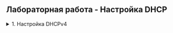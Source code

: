 ## Лабораторная работа - Настройка DHCP


<details><summary>1. Настройка DHCPv4</summary>
  
### Топология

![lab8](https://github.com/elborisova3009/otus-networks/blob/master/labs/lab8/%D0%A1%D0%BA%D1%80%D0%B8%D0%BD%D1%88%D0%BE%D1%82%2031-10-2022%20132045.jpg)  

### Таблица адресации
  
![lab8](https://github.com/elborisova3009/otus-networks/blob/master/labs/lab8/%D0%A1%D0%BA%D1%80%D0%B8%D0%BD%D1%88%D0%BE%D1%82%2031-10-2022%20135251.jpg)
  
###	Таблица VLAN
  
![lab8](https://github.com/elborisova3009/otus-networks/blob/master/labs/lab8/%D0%A1%D0%BA%D1%80%D0%B8%D0%BD%D1%88%D0%BE%D1%82%2031-10-2022%20135429.jpg)  
  
###	Задачи

<details><summary>Часть 1. Создание сети и настройка основных параметров устройства.  </summary>

  Шаг 1.	Оформлю схему адресации.    
Задам подсеть сети 192.168.1.0/24 в соответствии со следующими требованиями:  
a.	Одна подсеть «Подсеть A», поддерживающая 58 хостов (клиентская VLAN на R1).  
Подсеть A:  
Запишу первый IP-адрес в таблице адресации для R1 G0/0/1.100.  
b.	Одна подсеть «Подсеть B», поддерживающая 28 хостов (управляющая VLAN на R1).  
Подсеть B:  
Запишу первый IP-адрес в таблице адресации для R1 G0/0/1.200.  
Запишу второй IP-адрес в таблице адресов для S1 VLAN 200, укажу соответствующий шлюз по умолчанию.  
c.	Одна подсеть «Подсеть C», поддерживающая 12 узлов (клиентская сеть на R2).  
Подсеть C:  
Запишу первый IP-адрес в таблице адресации для R2 G0/0/1.  
![lab8](https://github.com/elborisova3009/otus-networks/blob/master/labs/lab8/%D0%A1%D0%BA%D1%80%D0%B8%D0%BD%D1%88%D0%BE%D1%82%2011-11-2022%20174623.jpg)  
Шаг 2.	Создам в CPT сеть согласно топологии.  
![lab8](https://github.com/elborisova3009/otus-networks/blob/master/labs/lab8/%D0%A1%D0%BA%D1%80%D0%B8%D0%BD%D1%88%D0%BE%D1%82%2001-11-2022%20175036.jpg)  
Шаг 3.	Произведу базовую настройку маршрутизаторов.  
  ```
enable
configure terminal
hostname R1
no ip domain lookup
enable secret class
line console 0
password cisco
login
exit
line vty 0 4
password cisco
login
exit
service password-encryption
banner motd #UNAUTHORIZED ACCESS PROHIBITED, GO AWAY!#
exit
copy run start
show run
clock set 13:30:00 Nov 01 2022
show clock  
```
![lab8](https://github.com/elborisova3009/otus-networks/blob/master/labs/lab8/%D0%A1%D0%BA%D1%80%D0%B8%D0%BD%D1%88%D0%BE%D1%82%2001-11-2022%20131511.jpg)  
![lab8](https://github.com/elborisova3009/otus-networks/blob/master/labs/lab8/%D0%A1%D0%BA%D1%80%D0%B8%D0%BD%D1%88%D0%BE%D1%82%2001-11-2022%20141911.jpg)  
![lab8](https://github.com/elborisova3009/otus-networks/blob/master/labs/lab8/%D0%A1%D0%BA%D1%80%D0%B8%D0%BD%D1%88%D0%BE%D1%82%2001-11-2022%20141925.jpg)  
![lab8](https://github.com/elborisova3009/otus-networks/blob/master/labs/lab8/%D0%A1%D0%BA%D1%80%D0%B8%D0%BD%D1%88%D0%BE%D1%82%2001-11-2022%20141945.jpg)  
Шаг 4.	Настрою маршрутизацию между сетями VLAN на маршрутизаторе R1.    
a.	Активирую интерфейс G0/0/1.  
b.	Настрою подинтерфейсы для каждой VLAN в соответствии с требованиями таблицы IP-адресации. Все подинтерфейсы используют инкапсуляцию 802.1Q.  
Проверю, что подинтерфейсу для native VLAN не назначен IP-адрес.  
Включу описание для каждого подинтерфейса.  
c.	Проверю, что подинтерфейсы работают.   
```
conf t
int gi 0/0/1
no shutdown
exit
int gi 0/0/1.100
description Clients
encapsulation dot1q 100
ip address 192.168.1.1 255.255.255.192
no shutdown
exit
int gi 0/0/1.200
description Management
encapsulation dot1q 200
ip address 192.168.1.65 255.255.255.224
no shutdown
exit
int gi 0/0/1.1000
description Native
encapsulation dot1q 2
no shutdown
end
```  
![lab8](https://github.com/elborisova3009/otus-networks/blob/master/labs/lab8/%D0%A1%D0%BA%D1%80%D0%B8%D0%BD%D1%88%D0%BE%D1%82%2001-11-2022%20141404.jpg)  
Шаг 5.	Настрою G0/0/1 на R2, затем G0/0/0 и статическую маршрутизацию для обоих маршрутизаторов.  
Базовую настройку R2 также проведу, но отражать в данной работе не буду.    
a.	Настрою G0/0/1 на R2 с первым IP-адресом подсети C, рассчитанным ранее.  
b.	Настрою интерфейс G0/0/0 для каждого маршрутизатора на основе приведенной выше таблицы IP-адресации.  
![lab8](https://github.com/elborisova3009/otus-networks/blob/master/labs/lab8/%D0%A1%D0%BA%D1%80%D0%B8%D0%BD%D1%88%D0%BE%D1%82%2002-11-2022%20113703.jpg)  
![lab8](https://github.com/elborisova3009/otus-networks/blob/master/labs/lab8/%D0%A1%D0%BA%D1%80%D0%B8%D0%BD%D1%88%D0%BE%D1%82%2002-11-2022%20113741.jpg)  
c.	Настрою маршрут по умолчанию на каждом маршрутизаторе, указывающий на IP-адрес G0/0/0 на другом маршрутизаторе.  
![lab8](https://github.com/elborisova3009/otus-networks/blob/master/labs/lab8/%D0%A1%D0%BA%D1%80%D0%B8%D0%BD%D1%88%D0%BE%D1%82%2001-11-2022%20174832.jpg)  
![lab8](https://github.com/elborisova3009/otus-networks/blob/master/labs/lab8/%D0%A1%D0%BA%D1%80%D0%B8%D0%BD%D1%88%D0%BE%D1%82%2001-11-2022%20174818.jpg)  
d.	Проверю, что статическая маршрутизация работает с помощью пинга до адреса G0/0/1 R2 от R1.  
![lab8](https://github.com/elborisova3009/otus-networks/blob/master/labs/lab8/%D0%A1%D0%BA%D1%80%D0%B8%D0%BD%D1%88%D0%BE%D1%82%2001-11-2022%20174849.jpg)  
e.	Сохраню текущую конфигурацию в файл загрузочной конфигурации.  

Шаг 6.	Настрою базовые параметры каждого коммутатора по стандартному алгоритму:  
a.	Присвою коммутатору имя устройства.  
b.	Отключу поиск DNS, чтобы предотвратить попытки маршрутизатора неверно преобразовывать введенные команды таким образом, как будто они являются именами узлов.  
c.	Назначу class в качестве зашифрованного пароля привилегированного режима EXEC.  
d.	Назначу cisco в качестве пароля консоли и включите вход в систему по паролю.  
e.	Назначу cisco в качестве пароля VTY и включите вход в систему по паролю.  
f.	Зашифрую открытые пароли.  
g.	Создам баннер с предупреждением о запрете несанкционированного доступа к устройству.  
![lab8](https://github.com/elborisova3009/otus-networks/blob/master/labs/lab8/%D0%A1%D0%BA%D1%80%D0%B8%D0%BD%D1%88%D0%BE%D1%82%2002-11-2022%20125127.jpg)  
![lab8](https://github.com/elborisova3009/otus-networks/blob/master/labs/lab8/%D0%A1%D0%BA%D1%80%D0%B8%D0%BD%D1%88%D0%BE%D1%82%2002-11-2022%20125150.jpg)   
h.	Установлю время.  
![lab8](https://github.com/elborisova3009/otus-networks/blob/master/labs/lab8/%D0%A1%D0%BA%D1%80%D0%B8%D0%BD%D1%88%D0%BE%D1%82%2002-11-2022%20125710.jpg)  
i.	Сохраню текущую конфигурацию в файл загрузочной конфигурации.  
![lab8](https://github.com/elborisova3009/otus-networks/blob/master/labs/lab8/%D0%A1%D0%BA%D1%80%D0%B8%D0%BD%D1%88%D0%BE%D1%82%2002-11-2022%20125717.jpg)  
Примечание. S2 настроен аналогично.
  
Шаг 7.	Создам сети VLAN на коммутаторе S1.  
a.	Создам необходимые VLAN на S1 и присвою им имена из приведенной выше таблицы.  
b.	Настрою и активирую интерфейс управления на S1 (VLAN 200), используя второй IP-адрес из подсети, рассчитанный ранее.  
Кроме того, установлю шлюз по умолчанию на S1.  
_c.	Настрою и активирую интерфейс управления на S2 (VLAN 1), используя второй IP-адрес из подсети, рассчитанный ранее. 
Кроме того, установлю шлюз по умолчанию на S2._  
d.	Назначу все неиспользуемые порты S1 VLAN Parking_Lot, настрою их для статического режима доступа и административно деактивирую их.  
e.  На S2 административно деактивирую все неиспользуемые порты.  
S1:  
```
conf t
vlan 100
name Clients
int fa 0/6
no sh
sw m acc
sw ac vlan 100
exit
vlan 200
name Management
exit
interface vlan 200
ip address 192.168.1.66 255.255.255.224
no sh
exit
ip default-gateway 10.0.0.1
exit
vlan 999
name Parking_Lot
exit
int range fa 0/1-4, fa 0/7-24, gi 0/1-2
sw m acc
sw ac vlan 999
exit
vlan 999
shutdown
exit
vlan 1000
name Native
end
```  
![lab8](https://github.com/elborisova3009/otus-networks/blob/master/labs/lab8/%D0%A1%D0%BA%D1%80%D0%B8%D0%BD%D1%88%D0%BE%D1%82%2002-11-2022%20145543.jpg)   
S2:  
_Столкнулась со сложностью при выполнении раздела c. Шага 7.  
В начале работы для S2 не было задано рассчитать второй IP-адрес из подсети и указать шлюз по умолчанию. Задам их самостоятельно, по аналогии с S1, из подсети С.  
Теперь таблица адресации выглядит следующим олбразом._  
![lab8](https://github.com/elborisova3009/otus-networks/blob/master/labs/lab8/%D0%A1%D0%BA%D1%80%D0%B8%D0%BD%D1%88%D0%BE%D1%82%2011-11-2022%20174248.jpg)  
```  
configure terminal 
vlan 1
interface vlan 1
ip address 192.168.1.98 255.255.255.240
no sh
exit
ip default-gateway 10.0.0.2
int fa 0/18
no sh
sw m acc
sw ac vlan 1
exit
int range fa 0/1-4, fa 0/6-17, fa 0/19-24, gi 0/1-2
shutdown
end  
```  
![lab8](https://github.com/elborisova3009/otus-networks/blob/master/labs/lab8/%D0%A1%D0%BA%D1%80%D0%B8%D0%BD%D1%88%D0%BE%D1%82%2002-11-2022%20155802.jpg)  
  
Шаг 8. (был выполнен на предыдущем шаге)    
Сети VLAN были назначены соответствующим интерфейсам коммутаторов.
a.	Назначены используемые порты соответствующим VLAN (указанным в таблице VLAN выше) и настроены для режима статического доступа.  
b.	VLAN назначены на правильные интерфейсы:   
S1:  
![lab8](https://github.com/elborisova3009/otus-networks/blob/master/labs/lab8/%D0%A1%D0%BA%D1%80%D0%B8%D0%BD%D1%88%D0%BE%D1%82%2002-11-2022%20145330-1.jpg)   
Вопрос:  
Почему интерфейс fa 0/5 указан в VLAN 1? _Эти интерфейсы на S1 и S2 смотрят на роутеры. На S1 fa 0/5 должен быть настроен в качестве магистрального. Не могут быть административно выключены. Следовательно, остаются во VLAN 1._  

Шаг 9.	Вручную настрою интерфейс S1 F0/5 в качестве транка 802.1Q.  
a.	Изменю режим порта коммутатора, чтобы принудительно создать магистральный канал.  
b.	В рамках конфигурации транка  установлю для native  VLAN значение 1000.  
c.	В качестве другой части конфигурации магистрали укажу, что VLAN 100, 200 и 1000 могут проходить по транку.  
d.	Сохраню текущую конфигурацию в файл загрузочной конфигурации.
  
```  
configure terminal    
interface fa 0/5   
switchport mode trunk   
switchport trunk native vlan 1000   
switchport trunk allowed vlan 100,200,1000   
switchport nonegotiate   
exit   
copy run start     
```  
e.	Проверю состояние транка.  
![lab8](https://github.com/elborisova3009/otus-networks/blob/master/labs/lab8/%D0%A1%D0%BA%D1%80%D0%B8%D0%BD%D1%88%D0%BE%D1%82%2007-11-2022%20144114.jpg)    
![lab8](https://github.com/elborisova3009/otus-networks/blob/master/labs/lab8/%D0%A1%D0%BA%D1%80%D0%B8%D0%BD%D1%88%D0%BE%D1%82%2007-11-2022%20144130.jpg)  
Вопрос:
Какой IP-адрес был бы у ПК, если бы он был подключен к сети с помощью DHCP? _Адрес был бы назначен автоматически из пула заданных при настройке DHCP адресов._  
  </details>   

<details><summary>Часть 2. Настройка и проверка двух серверов DHCPv4 на R1.</summary>  
На R1 сервер DHCPv4 будет обслуживать две подсети: подсеть A и подсеть C.

Шаг 1.	Настрою R1 с пулами DHCPv4 для поддерживаемых подсетей A и C.  
a.	Исключу первые пять используемых адресов из каждого пула адресов.  
b.	Создам пулы DHCP, используя уникальные имена для каждого пула: `POOL_A_R1_Client_LAN` и `POOL_C_R2_Client_LAN`.  
c.	Укажу сети, поддерживающие этот DHCP-сервер: `192.168.1.0 255.255.255.192` и `192.168.1.96 255.255.255.240`.  
d.	В качестве имени домена для двух подсетей укажу `CCNA-lab.com`.  
e.	Настрою соответствующие шлюзы по умолчанию для каждого пула DHCP: `192.168.1.1` и `192.168.1.98`.  
f.	Настрою время аренды двух пулов на 2 дня 12 часов и 30 минут. *Важно - CPT не поддерживает данную возможность*.
  
![lab8](https://github.com/elborisova3009/otus-networks/blob/master/labs/lab8/%D0%A1%D0%BA%D1%80%D0%B8%D0%BD%D1%88%D0%BE%D1%82%2010-11-2022%20110511.jpg)  
![lab8](https://github.com/elborisova3009/otus-networks/blob/master/labs/lab8/%D0%A1%D0%BA%D1%80%D0%B8%D0%BD%D1%88%D0%BE%D1%82%2010-11-2022%20110529.jpg)  

Шаг 2.	Сохраню конфигурацию.

Шаг 3.	Проверю конфигурации сервера DHCPv4.  
a.	Сведения о пуле: `show ip dhcp pool`.  
![lab8](https://github.com/elborisova3009/otus-networks/blob/master/labs/lab8/%D0%A1%D0%BA%D1%80%D0%B8%D0%BD%D1%88%D0%BE%D1%82%2010-11-2022%20170131.jpg)  
b.	Установленные назначения адресов DHCP: `show ip dhcp binding`.  
![lab8](https://github.com/elborisova3009/otus-networks/blob/master/labs/lab8/%D0%A1%D0%BA%D1%80%D0%B8%D0%BD%D1%88%D0%BE%D1%82%2010-11-2022%20170315.jpg)  
c.	Сообщения DHCP: `show ip dhcp server statistics`.  
![lab8](https://github.com/elborisova3009/otus-networks/blob/master/labs/lab8/%D0%A1%D0%BA%D1%80%D0%B8%D0%BD%D1%88%D0%BE%D1%82%2010-11-2022%20170440.jpg)  

Шаг 4.	Попытка получить IP-адрес от DHCP на PC-A.  
a.	Из командной строки компьютера PC-A выполню команду `ipconfig /all`.  
![lab8](https://github.com/elborisova3009/otus-networks/blob/master/labs/lab8/%D0%A1%D0%BA%D1%80%D0%B8%D0%BD%D1%88%D0%BE%D1%82%2011-11-2022%20140235.jpg)  
b.	После завершения процесса обновления выполните команду `ipconfig` для просмотра новой информации об IP-адресе.  
![lab8](https://github.com/elborisova3009/otus-networks/blob/master/labs/lab8/%D0%A1%D0%BA%D1%80%D0%B8%D0%BD%D1%88%D0%BE%D1%82%2011-11-2022%20140331.jpg)  
c.	Проверьте подключение с помощью пинга IP-адреса G0/0/1.100 маршрутизатора R1: `192.168.1.1`. *В тексте задания опечатка, R0 G0/0/1 указан ошибочно*.    
![lab8](https://github.com/elborisova3009/otus-networks/blob/master/labs/lab8/%D0%A1%D0%BA%D1%80%D0%B8%D0%BD%D1%88%D0%BE%D1%82%2014-11-2022%20120628.jpg)  

</details>

<details><summary>Часть 3. Настройка и проверка DHCP-ретрансляции на R2.</summary>  

В этой части R2 будет настроен для ретрансляции DHCP-запросов из локальной сети на интерфейсе G0/0/1 на DHCP-сервер (R1).  
  Шаг 1.	Настрою R2 в качестве агента DHCP-ретрансляции для локальной сети на G0/0/1.  
  a.	Настрою команду `ip helper-address` на G0/0/1, указав IP-адрес G0/0/0 маршрутизатора R1: `10.0.0.1`.  
  b.	Сохраню конфигурацию.  
  
![lab8](https://github.com/elborisova3009/otus-networks/blob/master/labs/lab8/%D0%A1%D0%BA%D1%80%D0%B8%D0%BD%D1%88%D0%BE%D1%82%2011-11-2022%20153445.jpg)

Шаг 2.	Попытка получить IP-адрес от DHCP на PC-B.  
a.	Из командной строки компьютера PC-B выполните команду `ipconfig /all`.  
![lab8]( https://github.com/elborisova3009/otus-networks/blob/master/labs/lab8/%D0%A1%D0%BA%D1%80%D0%B8%D0%BD%D1%88%D0%BE%D1%82%2014-11-2022%20124128.jpg)  
b.	После завершения процесса обновления выполните команду `ipconfig` для просмотра новой информации об IP-адресе.  
![lab8](https://github.com/elborisova3009/otus-networks/blob/master/labs/lab8/%D0%A1%D0%BA%D1%80%D0%B8%D0%BD%D1%88%D0%BE%D1%82%2014-11-2022%20124150.jpg)  
c.	Проверьте подключение с помощью пинга IP-адреса интерфейса G0/0/1 маршрутизатора R2: `192.168.1.97` *В тексте задания опечатка, R1 G0/0/1 указан ошибочно.*  
![lab8](https://github.com/elborisova3009/otus-networks/blob/master/labs/lab8/%D0%A1%D0%BA%D1%80%D0%B8%D0%BD%D1%88%D0%BE%D1%82%2014-11-2022%20124236.jpg)    
d.	Выполните `show ip dhcp binding` для R1 для проверки назначений адресов в DHCP.  
![lab8](https://github.com/elborisova3009/otus-networks/blob/master/labs/lab8/%D0%A1%D0%BA%D1%80%D0%B8%D0%BD%D1%88%D0%BE%D1%82%2011-11-2022%20160423.jpg)  
e.	Выполните команду `show ip dhcp server statistics` для проверки сообщений DHCP.  
![lab8](https://github.com/elborisova3009/otus-networks/blob/master/labs/lab8/%D0%A1%D0%BA%D1%80%D0%B8%D0%BD%D1%88%D0%BE%D1%82%2011-11-2022%20160548.jpg)  

  </details>

